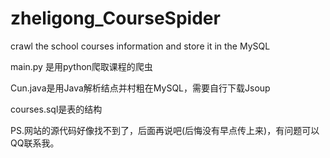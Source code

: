 # zheligong_CourseSpider
crawl the school courses information and store it in the MySQL

main.py 是用python爬取课程的爬虫

Cun.java是用Java解析结点并村粗在MySQL，需要自行下载Jsoup

courses.sql是表的结构

PS.网站的源代码好像找不到了，后面再说吧(后悔没有早点传上来)，有问题可以QQ联系我。
